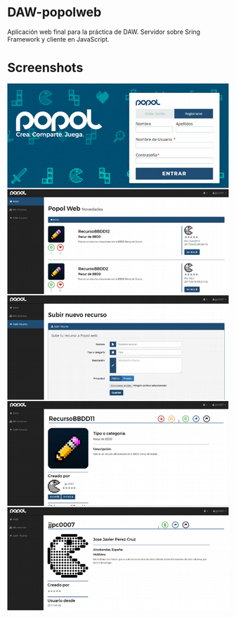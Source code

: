 # DAW-popolweb
Aplicación web final para la práctica de DAW. Servidor sobre Sring Framework y cliente en JavaScript.

# Screenshots
<img src="https://github.com/ChemaVinas/DAW-popolweb/blob/main/Screenshots/1.png">
<img src="https://github.com/ChemaVinas/DAW-popolweb/blob/main/Screenshots/2.png">
<img src="https://github.com/ChemaVinas/DAW-popolweb/blob/main/Screenshots/3.png">
<img src="https://github.com/ChemaVinas/DAW-popolweb/blob/main/Screenshots/4.png">
<img src="https://github.com/ChemaVinas/DAW-popolweb/blob/main/Screenshots/5.png">
